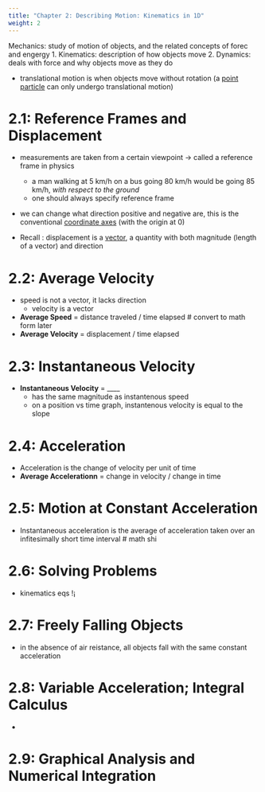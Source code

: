 ```yaml
---
title: "Chapter 2: Describing Motion: Kinematics in 1D"
weight: 2
---
```

Mechanics: study of motion of objects, and the related concepts of forec and engergy
    1. Kinematics: description of how objects move
    2. Dynamics: deals with force and why objects move as they do 

- translational motion is when objects move without rotation (a [point particle](https://en.wikipedia.org/wiki/Point_particle) can only undergo translational motion)
# 2.1: Reference Frames and Displacement
- measurements are taken from a certain viewpoint &rarr; called a reference frame in physics 
    - a man walking at 5 km/h on a bus going 80 km/h would be going 85 km/h, *with respect to the ground* 
    - one should always specify reference frame 

- we can change what direction positive and negative are, this is the conventional [coordinate axes](notes/physics7a/coordinateaxis.png) (with the origin at 0)
- Recall : displacement is a [vector](https://mathinsight.org/vector_introduction), a quantity with both magnitude (length of a vector) and direction



# 2.2: Average Velocity
- speed is not a vector, it lacks direction
    - velocity is a vector 
- **Average Speed** = distance traveled / time elapsed # convert to math form later 
- **Average Velocity** = displacement / time elapsed 

# 2.3: Instantaneous Velocity
- **Instantaneous Velocity** = ____
    - has the same magnitude as instantenous speed
    - on a position vs time graph, instantenous velocity is equal to the slope

# 2.4: Acceleration
- Acceleration is the change of velocity per unit of time
- **Average Accelerationn** = change in velocity / change in time  
# 2.5: Motion at Constant Acceleration 
-  Instantaneous acceleration is the average of acceleration taken over an infitesimally short time interval # math shi  

# 2.6: Solving Problems
- kinematics eqs !¡

# 2.7: Freely Falling Objects
- in the absence of air reistance, all objects fall with the same constant acceleration 

# 2.8: Variable Acceleration; Integral Calculus 
- 
# 2.9: Graphical Analysis and Numerical Integration 
